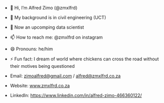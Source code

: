- 👋 Hi, I’m Alfred Zimo (@zmxlfrd)
- 👀 My background is in civil engineering (UCT)
- 🌱 Now an upcomping data scientist
- 📫 How to reach me: @zmxlfrd on instagram
- 😄 Pronouns: he/him
- ⚡ Fun fact: I dream of world where chickens can cross the road without their motives being questioned

- Email: zimoalfred@gmail.com / alfred@zmxlfrd.co.za
- Website: www.zmxlfrd.co.za
- LinkedIn: https://www.linkedin.com/in/alfred-zimo-466360122/
<!---
zmxlfrd/zmxlfrd is a ✨ special ✨ repository because its `README.md` (this file) appears on your GitHub profile.
You can click the Preview link to take a look at your changes.
--->

